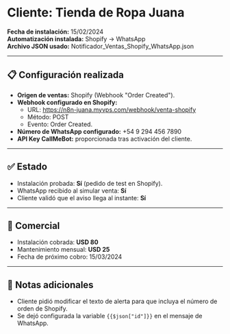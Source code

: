 # Cliente: Tienda de Ropa Juana

**Fecha de instalación:** 15/02/2024  
**Automatización instalada:** Shopify → WhatsApp  
**Archivo JSON usado:** Notificador_Ventas_Shopify_WhatsApp.json

---

## 📋 Configuración realizada
- **Origen de ventas:** Shopify (Webhook "Order Created").  
- **Webhook configurado en Shopify:**  
  - URL: https://n8n-juana.myvps.com/webhook/venta-shopify  
  - Método: POST  
  - Evento: Order Created.  
- **Número de WhatsApp configurado:** +54 9 294 456 7890  
- **API Key CallMeBot:** proporcionada tras activación del cliente.  

---

## ✅ Estado
- Instalación probada: **Sí** (pedido de test en Shopify).  
- WhatsApp recibido al simular venta: **Sí**  
- Cliente validó que el aviso llega al instante: **Sí**

---

## 💸 Comercial
- Instalación cobrada: **USD 80**  
- Mantenimiento mensual: **USD 25**  
- Fecha de próximo cobro: 15/03/2024  

---

## 📝 Notas adicionales
- Cliente pidió modificar el texto de alerta para que incluya el número de orden de Shopify.  
- Se dejó configurada la variable `{{$json["id"]}}` en el mensaje de WhatsApp.  
